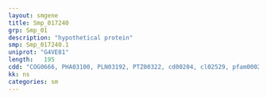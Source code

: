 ```yaml
---
layout: smgene
title: Smp_017240
grp: Smp_01
description: "hypothetical protein"
smp: Smp_017240.1
uniprot: "G4VE81"
length:   195
cdd: "COG0666, PHA03100, PLN03192, PTZ00322, cd00204, cl02529, pfam00023, pfam12796, smart00248"
kk: ns
categories: sm
---
```

